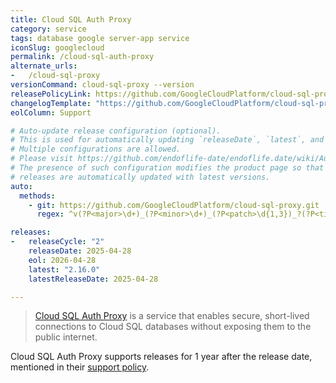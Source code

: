 ```yaml
---
title: Cloud SQL Auth Proxy
category: service
tags: database google server-app service
iconSlug: googlecloud
permalink: /cloud-sql-auth-proxy
alternate_urls:
-   /cloud-sql-proxy
versionCommand: cloud-sql-proxy --version
releasePolicyLink: https://github.com/GoogleCloudPlatform/cloud-sql-proxy?tab=readme-ov-file#support-policy
changelogTemplate: "https://github.com/GoogleCloudPlatform/cloud-sql-proxy/releases/tag/__LATEST__"
eolColumn: Support

# Auto-update release configuration (optional).
# This is used for automatically updating `releaseDate`, `latest`, and `latestReleaseDate` for every release.
# Multiple configurations are allowed.
# Please visit https://github.com/endoflife-date/endoflife.date/wiki/Automation for more details.
# The presence of such configuration modifies the product page so that users are informed that existing
# releases are automatically updated with latest versions.
auto:
  methods:
    - git: https://github.com/GoogleCloudPlatform/cloud-sql-proxy.git
      regex: ^v(?P<major>\d+)_(?P<minor>\d+)_(?P<patch>\d{1,3})_?(?P<tiny>\d+)?$

releases:
-   releaseCycle: "2"
    releaseDate: 2025-04-28
    eol: 2026-04-28
    latest: "2.16.0"
    latestReleaseDate: 2025-04-28

---
```


> [Cloud SQL Auth Proxy](https://cloud.google.com/sql/docs/mysql/sql-proxy) is a service that enables secure, short-lived connections to Cloud SQL databases without exposing them to the public internet.

Cloud SQL Auth Proxy supports releases for 1 year after the release date, mentioned in their [support policy](https://github.com/GoogleCloudPlatform/cloud-sql-proxy?tab=readme-ov-file#support-policy).
